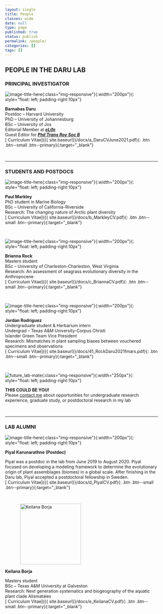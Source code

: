 ```yaml
---
layout: single
title: People
classes: wide
date: null
type: page
published: true
status: publish
permalink: /people/
categories: []
tags: []
---
```



## PEOPLE IN THE DARU LAB
### PRINCIPAL INVESTIGATOR

![image-title-here](/images/barnabas.jpg){:class="img-responsive"}{:width="200px"}{: style="float: left; padding-right:10px"}

**Barnabas Daru**   
Postdoc – Harvard University<br>
PhD – University of Johannesburg<br>
BSc – University of Jos<br>
Editorial Member at [**_eLife_**](https://elifesciences.org/about/people/ecology)<br>
Guest Editor for [**_Phil Trans Roy Soc B_**](http://rstb.royalsocietypublishing.org/content/374/1763)<br>
[<i class="fa fa-paperclip" aria-hidden="true"></i> Curriculum Vitae]({{ site.baseurl}}/docs/a_DaruCVJune2021.pdf){: .btn .btn--small .btn--primary}{:target="_blank"}

<br clear="left"/>

---

### STUDENTS AND POSTDOCS

![image-title-here](/images/paul.jpg){:class="img-responsive"}{:width="200px"}{: style="float: left; padding-right:10px"}

**Paul Markley**   
PhD student in Marine Biology   
BSc – University of California-Riverside   
Research: The changing nature of Arctic plant diversity<br>
[<i class="fa fa-paperclip" aria-hidden="true"></i> Curriculum Vitae]({{ site.baseurl}}/docs/b_MarkleyCV.pdf){: .btn .btn--small .btn--primary}{:target="_blank"}

<br clear="left"/>

![image-title-here](/images/brianna.jpg){:class="img-responsive"}{:width="200px"}{: style="float: left; padding-right:10px"}

**Brianna Rock**   
Masters student   
BSc – University of Charleston-Charleston, West Virginia   
Research: An assessment of seagrass evolutionary diversity in the Anthropocene<br>
[<i class="fa fa-paperclip" aria-hidden="true"></i> Curriculum Vitae]({{ site.baseurl}}/docs/c_BriannaCV.pdf){: .btn .btn--small .btn--primary}{:target="_blank"} 

<br clear="left"/>

![image-title-here](/images/jordan.jpg){:class="img-responsive"}{:width="200px"}{: style="float: left; padding-right:10px"}

**Jordan Rodriguez**   
Undergraduate student & Herbarium intern   
Undergrad – Texas A&M University-Corpus Christi   
Islander Green Team Vice President   
Research: Mismatches in plant sampling biases between vouchered specimens and observations<br>
[<i class="fa fa-paperclip" aria-hidden="true"></i> Curriculum Vitae]({{ site.baseurl}}/docs/41_RockDaru2021fmars.pdf){: .btn .btn--small .btn--primary}{:target="_blank"}

<br clear="left"/>

![future_lab-mate](/images/barna.png){:class="img-responsive"}{:width="250px"}{: style="float: left; padding-right:10px"}

**THIS COULD BE YOU!**   
Please <a target="_blank" rel="noopener noreferrer" href = "mailto: barnabas.daru@tamucc.edu">contact me</a> about opportunities for undergraduate research experience, graduate study, or postdoctoral research in my lab<br> 

<br clear="left"/>

---
### LAB ALUMNI

![image-title-here](/images/piyal.jpg){:class="img-responsive"}{:width="200px"}{: style="float: left; padding-right:10px"}

**Piyal Karunarathne (Postdoc)**

Piyal was a postdoc in the lab from June 2019 to August 2020. Piyal focused on developing a modeling framework to determine the evolutionary origin of plant assemblages (biomes) in a global scale. After finishing in the Daru lab, Piyal accepted a postdoctoral fellowship in Sweden.<br>
[<i class="fa fa-paperclip" aria-hidden="true"></i> Curriculum Vitae]({{ site.baseurl}}/docs/d_PiyalCV.pdf){: .btn .btn--small .btn--primary}{:target="_blank"}

<br clear="left"/>

<p><img src="images/keilana.jpg" alt="Keilana Borja" width="200" style="vertical-align:middle;margin:0px 50px">

**Keilana Borja**

Masters student   
BSc – Texas A&M University at Galveston   
Research: Next generation systematics and biogeography of the aquatic plant clade Alismatales<br>
[<i class="fa fa-paperclip" aria-hidden="true"></i> Curriculum Vitae]({{ site.baseurl}}/docs/e_KeilanaCV.pdf){: .btn .btn--small .btn--primary}{:target="_blank"}

<br clear="left"/>

